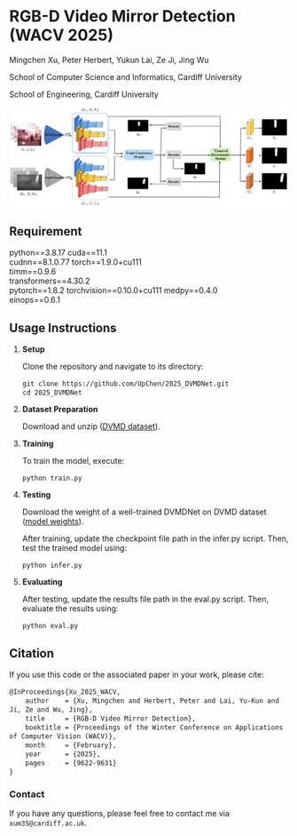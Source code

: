 # RGB-D Video Mirror Detection (WACV 2025)

Mingchen Xu, Peter Herbert, Yukun Lai, Ze Ji, Jing Wu

School of Computer Science and Informatics, Cardiff University

School of Engineering, Cardiff University

<p align="center">
  <img src="resources/Architecture7.png"  width="750"/>
</p>

## Requirement

python==3.8.17
cuda==11.1   
cudnn==8.1.0.77
torch==1.9.0+cu111   
timm==0.9.6   
transformers==4.30.2   
pytorch==1.8.2
torchvision==0.10.0+cu111
medpy==0.4.0  
einops==0.6.1


## Usage Instructions

1. **Setup**

   Clone the repository and navigate to its directory:

   ```shell
   git clone https://github.com/UpChen/2025_DVMDNet.git
   cd 2025_DVMDNet
   ```
   
2. **Dataset Preparation**

   Download and unzip ([DVMD dataset](https://drive.google.com/drive/folders/1QwcB8Oxd1h5t_sa_wFoSNPUQlpSK1-af?usp=drive_link)).
   
3. **Training**
   
   To train the model, execute:
    
   ```shell
   python train.py
   ```
   
4. **Testing**

   Download the weight of a well-trained DVMDNet on DVMD dataset ([model weights](https://drive.google.com/drive/folders/1qNAAlUL6cQSXKa73rzCPLVba0ETmDz0g?usp=drive_link)).

   After training, update the checkpoint file path in the infer.py script. Then, test the trained model using:
   
   ```shell
   python infer.py
   ```
   
6. **Evaluating**

   After testing, update the results file path in the eval.py script. Then, evaluate the results using:
   
   ```shell
   python eval.py
   ```
   
## Citation

If you use this code or the associated paper in your work, please cite:
   
```
@InProceedings{Xu_2025_WACV,
    author    = {Xu, Mingchen and Herbert, Peter and Lai, Yu-Kun and Ji, Ze and Wu, Jing},
    title     = {RGB-D Video Mirror Detection},
    booktitle = {Proceedings of the Winter Conference on Applications of Computer Vision (WACV)},
    month     = {February},
    year      = {2025},
    pages     = {9622-9631}
}
```

### Contact
If you have any questions, please feel free to contact me via `xum35@cardiff.ac.uk`.
